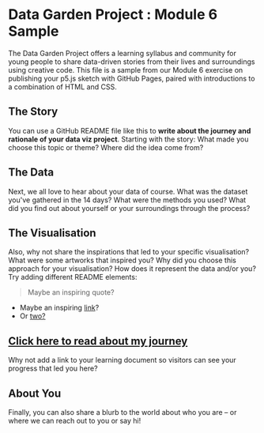 # Data Garden Project : Module 6 Sample
The Data Garden Project offers a learning syllabus and community for young people to share data-driven stories from their lives and surroundings using creative code.
This file is a sample from our Module 6 exercise on publishing your p5.js sketch with GitHub Pages, paired with introductions to a combination of HTML and CSS. 

## The Story
You can use a GitHub README file like this to **write about the journey and rationale of your data viz project**. Starting with the story: What made you choose this topic or theme? Where did the idea come from?

## The Data
Next, we all love to hear about your data of course. What was the dataset you've gathered in the 14 days? What were the methods you used? What did you find out about yourself or your surroundings through the process?

## The Visualisation
Also, why not share the inspirations that led to your specific visualisation? What were some artworks that inspired you? Why did you choose this approach for your visualisation? How does it represent the data and/or you?
Try adding different README elements:
> Maybe an inspiring quote?
* Maybe an inspiring [link](datagardenproject.com)?
* Or [two?](bit.ly/JoinDataGarden)

## [Click here to read about my journey](https://data-garden.notion.site/Data-Garden-Handbook-47a11bf555ab40bfbf68540d85067e9f)
Why not add a link to your learning document so visitors can see your progress that led you here?

## About You
Finally, you can also share a blurb to the world about who you are – or where we can reach out to you or say hi!
